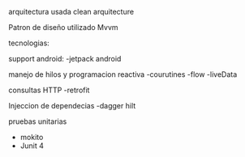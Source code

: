 
arquitectura usada 
clean arquitecture

Patron de diseño utilizado Mvvm

tecnologias:

support android:
   -jetpack android

manejo de hilos y programacion reactiva
  -courutines
  -flow
  -liveData

consultas HTTP
-retrofit 

Injeccion de dependecias 
-dagger hilt

pruebas unitarias 
- mokito
- Junit 4


